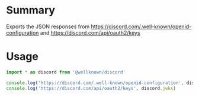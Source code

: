 # Summary

Exports the JSON responses from https://discord.com/.well-known/openid-configuration and https://discord.com/api/oauth2/keys

# Usage

```js
import * as discord from '@wellknown/discord'

console.log('https://discord.com/.well-known/openid-configuration', discord.metadata)
console.log('https://discord.com/api/oauth2/keys', discord.jwks)
```
